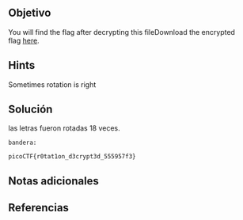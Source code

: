 ## Objetivo

You will find the flag after decrypting this fileDownload the encrypted flag [here](https://artifacts.picoctf.net/c/385/encrypted.txt).

## Hints

Sometimes rotation is right

## Solución

las letras fueron rotadas 18 veces.

```
bandera:

picoCTF{r0tat1on_d3crypt3d_555957f3}
```
## Notas adicionales
## Referencias
